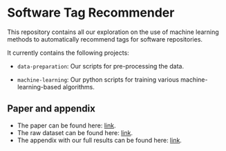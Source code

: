 # Software Tag Recommender
This repository contains all our exploration on the use of machine learning methods to automatically recommend tags for software repositories.

It currently contains the following projects:
<ul>
  <li><p><code>data-preparation</code>: Our scripts for pre-processing the data.</p></li>
  <li><p><code>machine-learning</code>: Our python scripts for training various machine-learning-based algorithms.</p></li>
</ul>

## Paper and appendix

<ul>
    <li>The paper can be found here: <a href="http://add_url">link</a>.</li>
    <li>The raw dataset can be found here: <a href="http://add_url">link</a>.</li>
    <li>The appendix with our full results can be found here: <a href="http://add_url">link</a>.</li>
</ul>
